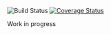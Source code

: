 
![Build Status](https://github.com/frenzox/mercurio/actions/workflows/build.yml/badge.svg)
[![Coverage Status](https://coveralls.io/repos/github/frenzox/mercurio/badge.svg?branch=master)](https://coveralls.io/github/frenzox/mercurio?branch=master)

Work in progress
